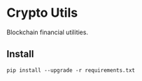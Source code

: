 # Crypto Utils
Blockchain financial utilities.

## Install

```
pip install --upgrade -r requirements.txt
```
